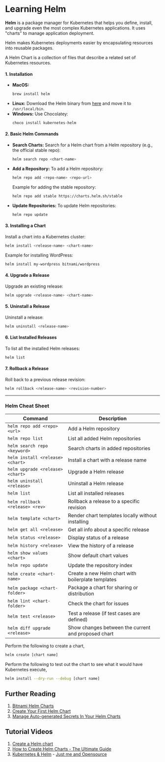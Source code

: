 # Learning Helm

**Helm** is a package manager for Kubernetes that helps you define, install, and upgrade even the most complex Kubernetes applications. It uses "charts" to manage application deployment.

Helm makes Kubernetes deployments easier by encapsulating resources into reusable packages.

A Helm Chart is a collection of files that describe a related set of Kubernetes resources.

#### 1. **Installation**
   - **MacOS:**
     ```bash
     brew install helm
     ```
   - **Linux:**
     Download the Helm binary from [here](https://github.com/helm/helm/releases) and move it to `/usr/local/bin`.
   - **Windows:** Use Chocolatey:
     ```bash
     choco install kubernetes-helm
     ```

#### 2. **Basic Helm Commands**
   - **Search Charts:**
     Search for a Helm chart from a Helm repository (e.g., the official stable repo):
     ```bash
     helm search repo <chart-name>
     ```
   - **Add a Repository:**
     To add a Helm repository:
     ```bash
     helm repo add <repo-name> <repo-url>
     ```
     Example for adding the stable repository:
     ```bash
     helm repo add stable https://charts.helm.sh/stable
     ```
   - **Update Repositories:**
     To update Helm repositories:
     ```bash
     helm repo update
     ```

#### 3. **Installing a Chart**
   Install a chart into a Kubernetes cluster:
   ```bash
   helm install <release-name> <chart-name>
   ```
   Example for installing WordPress:
   ```bash
   helm install my-wordpress bitnami/wordpress
   ```

#### 4. **Upgrade a Release**
   Upgrade an existing release:
   ```bash
   helm upgrade <release-name> <chart-name>
   ```

#### 5. **Uninstall a Release**
   Uninstall a release:
   ```bash
   helm uninstall <release-name>
   ```

#### 6. **List Installed Releases**
   To list all the installed Helm releases:
   ```bash
   helm list
   ```

#### 7. **Rollback a Release**
   Roll back to a previous release revision:
   ```bash
   helm rollback <release-name> <revision-number>
   ```

---

### Helm Cheat Sheet

| **Command**                      | **Description**                                      |
|-----------------------------------|------------------------------------------------------|
| `helm repo add <repo> <url>`      | Add a Helm repository                                |
| `helm repo list`                  | List all added Helm repositories                     |
| `helm search repo <keyword>`      | Search charts in added repositories                  |
| `helm install <release> <chart>`  | Install a chart with a release name                  |
| `helm upgrade <release> <chart>`  | Upgrade a Helm release                               |
| `helm uninstall <release>`        | Uninstall a Helm release                             |
| `helm list`                       | List all installed releases                          |
| `helm rollback <release> <rev>`   | Rollback a release to a specific revision            |
| `helm template <chart>`           | Render chart templates locally without installing    |
| `helm get all <release>`          | Get all info about a specific release                |
| `helm status <release>`           | Display status of a release                          |
| `helm history <release>`          | View the history of a release                        |
| `helm show values <chart>`        | Show default chart values                            |
| `helm repo update`                | Update the repository index                          |
| `helm create <chart-name>`        | Create a new Helm chart with boilerplate templates   |
| `helm package <chart-folder>`     | Package a chart for sharing or distribution          |
| `helm lint <chart-folder>`        | Check the chart for issues                           |
| `helm test <release>`             | Test a release (if test cases are defined)           |
| `helm diff upgrade <release>`     | Show changes between the current and proposed chart  |


Perform the following to create a chart,

```bash
helm create [chart name]
```

Perform the following to test out the chart to see what it would have Kubernetes execute,

```bash
helm install --dry-run --debug [chart name]
```

## Further Reading

1. [Bitnami Helm Charts](https://github.com/bitnami/charts/tree/master/bitnami)
2. [Create Your First Helm Chart](https://docs.bitnami.com/tutorials/create-your-first-helm-chart/)
3. [Manage Auto-generated Secrets In Your Helm Charts](https://itnext.io/manage-auto-generated-secrets-in-your-helm-charts-5aee48ba6918)

## Tutorial Videos

1. [Create a Helm chart](https://youtu.be/TJ9hPLn0oAs)
2. [How to Create Helm Charts - The Ultimate Guide](https://youtu.be/jUYNS90nq8U?si=quBiaG6Xrody-LwY)
3. [Kubernetes & Helm](https://www.youtube.com/playlist?list=PL34sAs7_26wM3HHa6IcTHCGGF3GHNhbcc) - [Just me and Opensource](https://www.youtube.com/c/wenkatn-justmeandopensource)